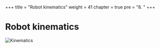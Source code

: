+++
title = "Robot kinematics"
weight = 41
chapter = true
pre = "8. "
+++

# Robot kinematics

![Kinematics](/slides/kinematics.png?classes=border)
